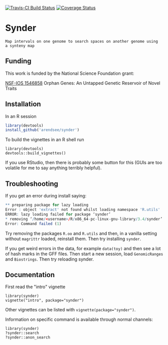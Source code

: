 [![Travis-CI Build Status](https://travis-ci.org/arendsee/synder.svg?branch=master)](https://travis-ci.org/arendsee/synder)
[![Coverage Status](https://img.shields.io/codecov/c/github/arendsee/synder/master.svg)](https://codecov.io/github/arendsee/synder?branch=master)


# Synder

    Map intervals on one genome to search spaces on another genome using
    a synteny map

## Funding

This work is funded by the National Science Foundation grant:

[NSF-IOS 1546858](https://www.nsf.gov/awardsearch/showAward?AWD_ID=1546858)
Orphan Genes: An Untapped Genetic Reservoir of Novel Traits

## Installation

In an R session
``` R
library(devtools)
install_github('arendsee/synder')
```

To build the vignettes in an R shell run

```
library(devtools)
devtools::build_vignettes()
```

If you use RStudio, then there is probably some button for this (GUIs are too
volatile for me to say anything terribly helpful).

## Troubleshooting

If you get an error during install saying: 

```R
** preparing package for lazy loading                                                              
Error : object 'extract' not found whilst loading namespace 'R.utils'
ERROR: lazy loading failed for package ‘synder’                                
* removing ‘/home/<username>/R/x86_64-pc-linux-gnu-library/3.4/synder’           
Error: Command failed (1) 
```

Try removing the packages `R.oo` and `R.utils` and then, in a vanilla setting
without `magrittr` loaded, reinstall them. Then try installing `synder`.

If you get weird errors in the data, for example `data(toy)` and then see a lot
of hash marks in the GFF files. Then start a new session, load `GenomicRanges`
and `Biostrings`. Then try reloading synder.

## Documentation

First read the "intro" vignette

```
library(synder)
vignette("intro", package="synder")
```

Other vignettes can be listed with `vignette(package="synder")`.

Information on specific command is available through normal channels:

```
library(synder)
?synder::search
?synder::anon_search
```
